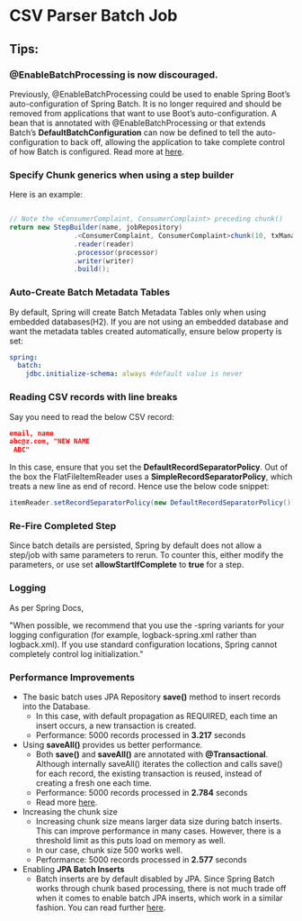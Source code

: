 # CSV Parser Batch Job

## Tips:
### @EnableBatchProcessing is now discouraged.
Previously, @EnableBatchProcessing could be used to enable Spring Boot’s auto-configuration of Spring Batch. It is no longer required and should be removed from applications that want to use Boot’s auto-configuration. A bean that is annotated with @EnableBatchProcessing or that extends Batch’s **DefaultBatchConfiguration** can now be defined to tell the auto-configuration to back off, allowing the application to take complete control of how Batch is configured. Read more at [here](https://github.com/spring-projects/spring-boot/wiki/Spring-Boot-3.0-Migration-Guide#enablebatchprocessing-is-now-discouraged).


### Specify Chunk generics when using a step builder
Here is an example:
```java

// Note the <ConsumerComplaint, ConsumerComplaint> preceding chunk()
return new StepBuilder(name, jobRepository)
                .<ConsumerComplaint, ConsumerComplaint>chunk(10, txManager)
                .reader(reader)
                .processor(processor)
                .writer(writer)
                .build();
```

### Auto-Create Batch Metadata Tables
By default, Spring will create Batch Metadata Tables only when using embedded databases(H2). If you are not using an embedded database and want the metadata tables created automatically, ensure below property is set:
```yaml
spring:
  batch:
    jdbc.initialize-schema: always #default value is never
```

### Reading CSV records with line breaks
Say you need to read the below CSV record:
```json
email, name
abc@z.com, "NEW NAME
 ABC"
```
In this case, ensure that you set the **DefaultRecordSeparatorPolicy**. Out of the box the FlatFileItemReader uses a **SimpleRecordSeparatorPolicy**, which treats a new line as end of record. Hence use the below code snippet:

```java
itemReader.setRecordSeparatorPolicy(new DefaultRecordSeparatorPolicy());
```

### Re-Fire Completed Step
Since batch details are persisted, Spring by default does not allow a step/job with same parameters to rerun. To counter this, either modify the parameters,  or use set **allowStartIfComplete** to **true** for a step.

### Logging
As per Spring Docs,

"When possible, we recommend that you use the -spring variants for your logging configuration (for example, logback-spring.xml rather than logback.xml). If you use standard configuration locations, Spring cannot completely control log initialization."

### Performance Improvements
- The basic batch uses JPA Repository **save()** method to insert records into the Database.
  - In this case, with default propagation as REQUIRED, each time an insert occurs, a new transaction is created.
  - Performance: 5000 records processed in **3.217** seconds
- Using **saveAll()** provides us better performance.
  - Both **save()** and **saveAll()** are annotated with **@Transactional**. Although internally saveAll() iterates the collection and calls save() for each record, the existing transaction is reused, instead of creating a fresh one each time.
  - Performance: 5000 records processed in **2.784** seconds
  - Read more [here](https://www.baeldung.com/spring-data-save-saveall).
- Increasing the chunk size
  - Increasing chunk size means larger data size during batch inserts. This can improve performance in many cases. However, there is a threshold limit as this puts load on memory as well.
  - In our case, chunk size 500 works well.
  - Performance: 5000 records processed in **2.577** seconds
- Enabling **JPA Batch Inserts**
  - Batch inserts are by default disabled by JPA. Since Spring Batch works through chunk based processing, there is not much trade off when it comes to enable batch JPA inserts, which work in a similar fashion. You can read further [here](https://www.baeldung.com/spring-data-jpa-batch-inserts).